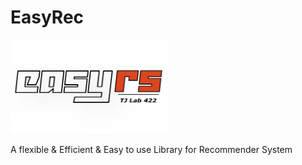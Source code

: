 # EasyRec
<img src="https://github.com/0215Arthur/EasyRec/blob/master/Documents/logo.jpg" width="250" height="150"  alt="EasyRec_logo"/><br/>

 A flexible & Efficient & Easy to use Library for Recommender System
